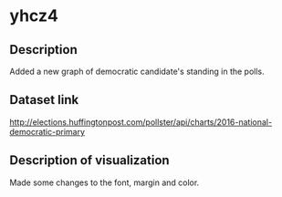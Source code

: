 # yhcz4
## Description
Added a new graph of democratic candidate's standing in the polls.
## Dataset link
http://elections.huffingtonpost.com/pollster/api/charts/2016-national-democratic-primary
## Description of visualization
Made some changes to the font, margin and color.

